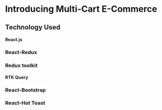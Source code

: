 # Introducing Multi-Cart E-Commerce


## Technology Used

#### React.js
### React-Redux
### Redux toolkit
#### RTK Query
### React-Bootstrap
### React-Hot Toast
